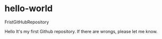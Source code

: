 # hello-world
FristGitHubRepository

Hello It's my first Github repository.
If there are wrongs, please let me know.
